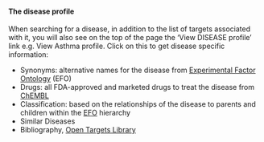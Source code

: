 #### The disease profile

When searching for a disease, in addition to the list of targets associated with it, you will also see on the top of the page the ‘View DISEASE profile’ link e.g. View Asthma profile. Click on this to get disease specific information:

* Synonyms: alternative names for the disease from [Experimental Factor Ontology](http://www.ebi.ac.uk/efo/) \(EFO\)
* Drugs: all FDA-approved and marketed drugs to treat the disease from [ChEMBL](https://www.ebi.ac.uk/chembl/)
* Classification: based on the relationships of the disease to parents and children within the [EFO](https://www.ebi.ac.uk/efo/) hierarchy
* Similar Diseases
* Bibliography, [Open Targets Library](/library.opentargets.io)





